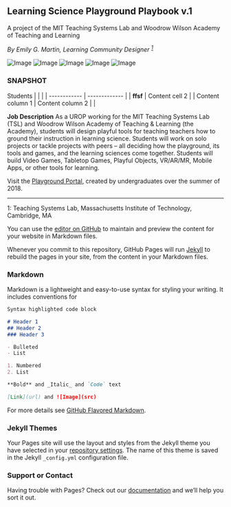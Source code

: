 ## **Learning Science Playground Playbook v.1**
A project of the MIT Teaching Systems Lab and Woodrow Wilson Academy of Teaching and Learning

*By Emily G. Martin, Learning Community Designer <sup>[1](#footnote1)</sup>*

![Image](/learning-science/images/DSC_6855_500x400_OB.jpg)
![Image](/learning-science/images/DSC_6861_500x400_SL.jpg)
![Image](/learning-science/images/IMG_122548209_500x400_N.jpg)
![Image](/learning-science/images/P1000347_500x400_C.jpg)
![Image](/learning-science/images/P1000366_500x400_R.jpg)

### SNAPSHOT

Students |  |  |  |
------------ | ------------- |  |
**ffsf** | Content cell 2 |  |
Content column 1 | Content column 2 |  |

**Job Description**
As a UROP working for the MIT Teaching Systems Lab (TSL) and Woodrow Wilson Academy of Teaching & Learning (the Academy), students will design playful tools for teaching teachers how to ground their instruction in learning science. Students will work on solo projects or tackle projects with peers – all deciding how the playground, its tools and games, and the learning sciences come together.  Students will build Video Games, Tabletop Games, Playful Objects, VR/AR/MR, Mobile Apps, or other tools for learning.


Visit the [Playground Portal](http://web.mit.edu/teachingsystems/playground/learning_science/portal/index.html), created by undergraduates over the summer of 2018.

---

<a name="footnote1">1</a>: Teaching Systems Lab, Massachusetts Institute of Technology, Cambridge, MA


You can use the [editor on GitHub](https://github.com/TSL-Playground/learning-science/edit/master/README.md) to maintain and preview the content for your website in Markdown files.

Whenever you commit to this repository, GitHub Pages will run [Jekyll](https://jekyllrb.com/) to rebuild the pages in your site, from the content in your Markdown files.

### Markdown

Markdown is a lightweight and easy-to-use syntax for styling your writing. It includes conventions for

```markdown
Syntax highlighted code block

# Header 1
## Header 2
### Header 3

- Bulleted
- List

1. Numbered
2. List

**Bold** and _Italic_ and `Code` text

[Link](url) and ![Image](src)
```

For more details see [GitHub Flavored Markdown](https://guides.github.com/features/mastering-markdown/).

### Jekyll Themes

Your Pages site will use the layout and styles from the Jekyll theme you have selected in your [repository settings](https://github.com/TSL-Playground/learning-science/settings). The name of this theme is saved in the Jekyll `_config.yml` configuration file.

### Support or Contact

Having trouble with Pages? Check out our [documentation](https://help.github.com/categories/github-pages-basics/)  and we’ll help you sort it out.
